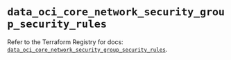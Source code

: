 # `data_oci_core_network_security_group_security_rules`

Refer to the Terraform Registry for docs: [`data_oci_core_network_security_group_security_rules`](https://registry.terraform.io/providers/oracle/oci/6.18.0/docs/data-sources/core_network_security_group_security_rules).
